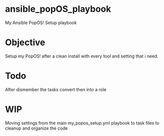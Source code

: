 # ansible_popOS_playbook
My Ansible PopOS! Setup playbook

# Objective
Setup my PopOS! after a clean install with every tool and setting that i need.
# Todo
After dismember the tasks convert then into a role
# WIP
Moving settings from the main my_popos_setup.yml playbook to task files to cleanup and organize the code
